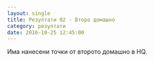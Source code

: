 ```yaml
---
layout: single
title: Резултати 02 - Второ домашно
category: резултати
date: 2016-10-25 12:45:00
---
```


Има нанесени точки от второто домашно в HQ.
